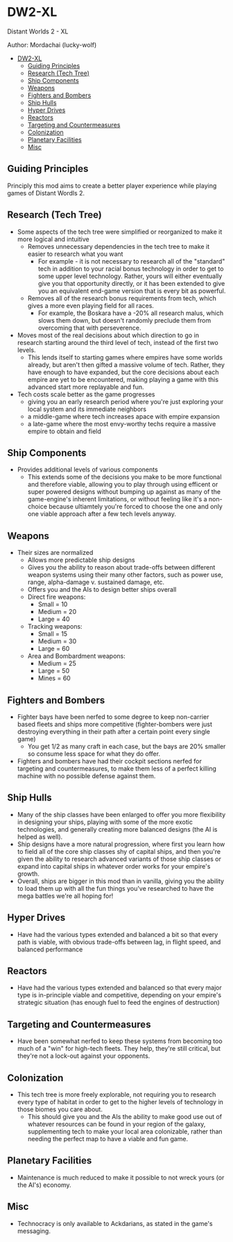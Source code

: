 # DW2-XL
Distant Worlds 2 - XL

Author: Mordachai (lucky-wolf)

- [DW2-XL](#dw2-xl)
	- [Guiding Principles](#guiding-principles)
	- [Research (Tech Tree)](#research-tech-tree)
	- [Ship Components](#ship-components)
	- [Weapons](#weapons)
	- [Fighters and Bombers](#fighters-and-bombers)
	- [Ship Hulls](#ship-hulls)
	- [Hyper Drives](#hyper-drives)
	- [Reactors](#reactors)
	- [Targeting and Countermeasures](#targeting-and-countermeasures)
	- [Colonization](#colonization)
	- [Planetary Facilities](#planetary-facilities)
	- [Misc](#misc)

## Guiding Principles
Principly this mod aims to create a better player experience while playing games of Distant Wordls 2.

## Research (Tech Tree)
- Some aspects of the tech tree were simplified or reorganized to make it more logical and intuitive
  - Removes unnecessary dependencies in the tech tree to make it easier to research what you want
    - For example - it is not necessary to research all of the "standard" tech in addition to your racial bonus technology in order to get to some upper level technology.  Rather, yours will either eventually give you that opportunity directly, or it has been extended to give you an equivalent end-game version that is every bit as powerful.
  - Removes all of the research bonus requirements from tech, which gives a more even playing field for all races.
    - For example, the Boskara have a -20% all research malus, which slows them down, but doesn't randomly preclude them from overcoming that with perseverence.
- Moves most of the real decisions about which direction to go in research starting around the third level of tech, instead of the first two levels.
  - This lends itself to starting games where empires have some worlds already, but aren't then gifted a massive volume of tech.  Rather, they have enough to have expanded, but the core decisions about each empire are yet to be encountered, making playing a game with this advanced start more replayable and fun.
- Tech costs scale better as the game progresses
  - giving you an early research period where you're just exploring your local system and its immediate neighbors
  - a middle-game where tech increases apace with empire expansion
  - a late-game where the most envy-worthy techs require a massive empire to obtain and field

## Ship Components
- Provides additional levels of various components
  - This extends some of the decisions you make to be more functional and therefore viable, allowing you to play through using efficent or super powered designs without bumping up against as many of the game-engine's inherent limitations, or without feeling like it's a non-choice because ultiamtely you're forced to choose the one and only one viable approach after a few tech levels anyway.

## Weapons
- Their sizes are normalized
  - Allows more predictable ship designs
  - Gives you the ability to reason about trade-offs between different weapon systems using their many other factors, such as power use, range, alpha-damage v. sustained damage, etc.
  - Offers you and the AIs to design better ships overall
  - Direct fire weapons:
    - Small = 10
    - Medium = 20
    - Large = 40
  - Tracking weapons:
    - Small = 15
    - Medium = 30
    - Large = 60
  - Area and Bombardment weapons:
    - Medium = 25
    - Large = 50
    - Mines = 60

## Fighters and Bombers
- Fighter bays have been nerfed to some degree to keep non-carrier based fleets and ships more competitive (fighter-bombers were just destroying everything in their path after a certain point every single game)
  - You get 1/2 as many craft in each case, but the bays are 20% smaller so consume less space for what they do offer.
- Fighters and bombers have had their cockpit sections nerfed for targeting and countermeasures, to make them less of a perfect killing machine with no possible defense against them.

## Ship Hulls
- Many of the ship classes have been enlarged to offer you more flexibility in designing your ships, playing with some of the more exotic technologies, and generally creating more balanced designs (the AI is helped as well).
- Ship designs have a more natural progression, where first you learn how to field all of the core ship classes shy of capital ships, and then you're given the ability to research advanced variants of those ship classes or expand into capital ships in whatever order works for your empire's growth.
- Overall, ships are bigger in this mod than in vanilla, giving you the ability to load them up with all the fun things you've researched to have the mega battles we're all hoping for!

## Hyper Drives
- Have had the various types extended and balanced a bit so that every path is viable, with obvious trade-offs between lag, in flight speed, and balanced performance

## Reactors
- Have had the various types extended and balanced so that every major type is in-principle viable and competitive, depending on your empire's strategic situation (has enough fuel to feed the engines of destruction)

## Targeting and Countermeasures
- Have been somewhat nerfed to keep these systems from becoming too much of a "win" for high-tech fleets.  They help, they're still critical, but they're not a lock-out against your opponents.

## Colonization
- This tech tree is more freely explorable, not requiring you to research every type of habitat in order to get to the higher levels of technology in those biomes you care about.
  - This should give you and the AIs the ability to make good use out of whatever resources can be found in your region of the galaxy, supplementing tech to make your local area colonizable, rather than needing the perfect map to have a viable and fun game.

## Planetary Facilities
- Maintenance is much reduced to make it possible to not wreck yours (or the AI's) economy.

## Misc
- Technocracy is only available to Ackdarians, as stated in the game's messaging.
